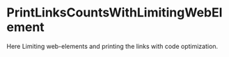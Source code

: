 # PrintLinksCountsWithLimitingWebElement
Here Limiting web-elements and printing the links with code optimization.








































